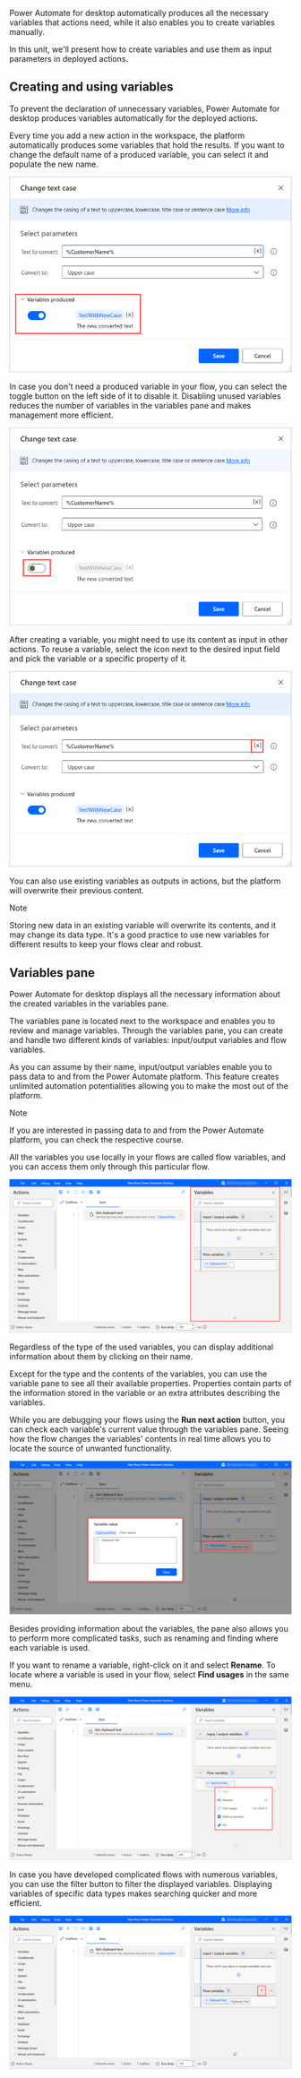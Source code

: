 Power Automate for desktop automatically produces all the necessary variables that actions need, while it also enables you to create variables manually.

In this unit, we'll present how to create variables and use them as input parameters in deployed actions.

## Creating and using variables

To prevent the declaration of unnecessary variables, Power Automate for desktop produces variables automatically for the deployed actions.

Every time you add a new action in the workspace, the platform automatically produces some variables that hold the results. If you want to change the default name of a produced variable, you can select it and populate the new name.  

![Screenshot of the produced variable of the Change text case action.](..\media\produced-variables.png)

In case you don't need a produced variable in your flow, you can select the toggle button on the left side of it to disable it. Disabling unused variables reduces the number of variables in the variables pane and makes management more efficient.

![Screenshot of the option to disable a produced variable.](..\media\disabled-produced-variables.png)

After creating a variable, you might need to use its content as input in other actions. To reuse a variable, select the icon next to the desired input field and pick the variable or a specific property of it.

![Screenshot of the button to select a variable as a parameter.](..\media\select-variable-button.png)

You can also use existing variables as outputs in actions, but the platform will overwrite their previous content.

> [!NOTE]
> Storing new data in an existing variable will overwrite its contents, and it may change its data type. It's a good practice to use new variables for different results to keep your flows clear and robust.

## Variables pane

Power Automate for desktop displays all the necessary information about the created variables in the variables pane.

The variables pane is located next to the workspace and enables you to review and manage variables. Through the variables pane, you can create and handle two different kinds of variables: input/output variables and flow variables.

As you can assume by their name, input/output variables enable you to pass data to and from the Power Automate platform. This feature creates unlimited automation potentialities allowing you to make the most out of the platform.

> [!NOTE]
> If you are interested in passing data to and from the Power Automate platform, you can check the respective course.

All the variables you use locally in your flows are called flow variables, and you can access them only through this particular flow.

![Screenshot of the Power Automate for desktop variables pane.](..\media\variables-pane.png)

Regardless of the type of the used variables, you can display additional information about them by clicking on their name.

Except for the type and the contents of the variables, you can use the variable pane to see all their available properties. Properties contain parts of the information stored in the variable or an extra attributes describing the variables.

While you are debugging your flows using the **Run next action** button, you can check each variable's current value through the variables pane. Seeing how the flow changes the variables' contents in real time allows you to locate the source of unwanted functionality.

![Screenshot of the displayed variable's information.](..\media\variable-information.png)

Besides providing information about the variables, the pane also allows you to perform more complicated tasks, such as renaming and finding where each variable is used.

If you want to rename a variable, right-click on it and select **Rename**. To locate where a variable is used in your flow, select **Find usages** in the same menu.

![Screenshot of the Rename and Find usages options of the variable.](..\media\rename-find-usage-variable.png)

In case you have developed complicated flows with numerous variables, you can use the filter button to filter the displayed variables. Displaying variables of specific data types makes searching quicker and more efficient.

![Screenshot of the filter button in the variables pane.](..\media\variables-filter.png)
